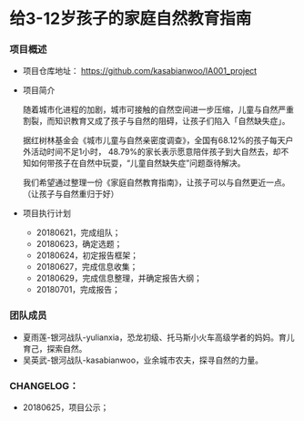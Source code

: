 # 给3-12岁孩子的家庭自然教育指南 



### 项目概述

* 项目仓库地址：
  https://github.com/kasabianwoo/IA001_project
  

* 项目简介

  随着城市化进程的加剧，城市可接触的自然空间进一步压缩，儿童与自然严重割裂，而知识教育又成了孩子与自然的阻碍，让孩子们陷入「自然缺失症」。

  据红树林基金会《城市儿童与自然亲密度调查》，全国有68.12%的孩子每天户外活动时间不足1小时， 48.79%的家长表示愿意陪伴孩子到大自然去，却不知如何带孩子在自然中玩耍，“儿童自然缺失症”问题亟待解决。

  我们希望通过整理一份《家庭自然教育指南》，让孩子可以与自然更近一点。（让孩子与自然重归于好）
  

* 项目执行计划

  * 20180621，完成组队；
  * 20180623，确定选题；
  * 20180624，初定报告框架；
  * 20180627，完成信息收集；
  * 20180629，完成信息整理，并确定报告大纲；
  * 20180701，完成报告；



### 团队成员

* 夏雨莲-银河战队-yulianxia，恐龙初级、托马斯小火车高级学者的妈妈。育儿育己，探索自然。 
* 吴英武-银河战队-kasabianwoo，业余城市农夫，探寻自然的力量。



### CHANGELOG：

* 20180625，项目公示；



